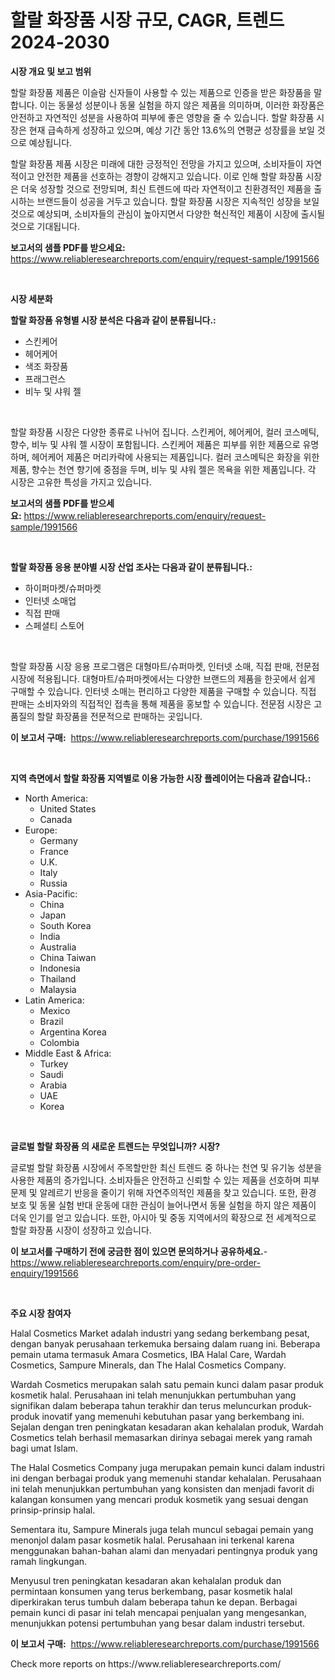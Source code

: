 <p><h1>할랄 화장품 시장 규모, CAGR, 트렌드 2024-2030</h1></p><p><strong>시장 개요 및 보고 범위</strong></p>
<p><p>할랄 화장품 제품은 이슬람 신자들이 사용할 수 있는 제품으로 인증을 받은 화장품을 말합니다. 이는 동물성 성분이나 동물 실험을 하지 않은 제품을 의미하며, 이러한 화장품은 안전하고 자연적인 성분을 사용하여 피부에 좋은 영향을 줄 수 있습니다. 할랄 화장품 시장은 현재 급속하게 성장하고 있으며, 예상 기간 동안 13.6%의 연평균 성장률을 보일 것으로 예상됩니다. </p><p>할랄 화장품 제품 시장은 미래에 대한 긍정적인 전망을 가지고 있으며, 소비자들이 자연적이고 안전한 제품을 선호하는 경향이 강해지고 있습니다. 이로 인해 할랄 화장품 시장은 더욱 성장할 것으로 전망되며, 최신 트렌드에 따라 자연적이고 친환경적인 제품을 출시하는 브랜드들이 성공을 거두고 있습니다. 할랄 화장품 시장은 지속적인 성장을 보일 것으로 예상되며, 소비자들의 관심이 높아지면서 다양한 혁신적인 제품이 시장에 출시될 것으로 기대됩니다.</p></p>
<p><strong>보고서의 샘플 PDF를 받으세요:</strong> <a href="https://www.reliableresearchreports.com/enquiry/request-sample/1991566">https://www.reliableresearchreports.com/enquiry/request-sample/1991566</a></p>
<p>&nbsp;</p>
<p><strong>시장 세분화</strong></p>
<p><strong>할랄 화장품 유형별 시장 분석은 다음과 같이 분류됩니다.:</strong></p>
<p><ul><li>스킨케어</li><li>헤어케어</li><li>색조 화장품</li><li>프래그런스</li><li>비누 및 샤워 젤</li></ul></p>
<p>&nbsp;</p>
<p><p>할랄 화장품 시장은 다양한 종류로 나뉘어 집니다. 스킨케어, 헤어케어, 컬러 코스메틱, 향수, 비누 및 샤워 젤 시장이 포함됩니다. 스킨케어 제품은 피부를 위한 제품으로 유명하며, 헤어케어 제품은 머리카락에 사용되는 제품입니다. 컬러 코스메틱은 화장을 위한 제품, 향수는 천연 향기에 중점을 두며, 비누 및 샤워 젤은 목욕을 위한 제품입니다. 각 시장은 고유한 특성을 가지고 있습니다.</p></p>
<p><strong>보고서의 샘플 PDF를 받으세요:</strong>&nbsp;<a href="https://www.reliableresearchreports.com/enquiry/request-sample/1991566">https://www.reliableresearchreports.com/enquiry/request-sample/1991566</a></p>
<p>&nbsp;</p>
<p><strong> 할랄 화장품 응용 분야별 시장 산업 조사는 다음과 같이 분류됩니다.:</strong></p>
<p><ul><li>하이퍼마켓/슈퍼마켓</li><li>인터넷 소매업</li><li>직접 판매</li><li>스페셜티 스토어</li></ul></p>
<p>&nbsp;</p>
<p><p>할랄 화장품 시장 응용 프로그램은 대형마트/슈퍼마켓, 인터넷 소매, 직접 판매, 전문점 시장에 적용됩니다. 대형마트/슈퍼마켓에서는 다양한 브랜드의 제품을 한곳에서 쉽게 구매할 수 있습니다. 인터넷 소매는 편리하고 다양한 제품을 구매할 수 있습니다. 직접 판매는 소비자와의 직접적인 접촉을 통해 제품을 홍보할 수 있습니다. 전문점 시장은 고품질의 할랄 화장품을 전문적으로 판매하는 곳입니다.</p></p>
<p><strong>이 보고서 구매:</strong>&nbsp; <a href="https://www.reliableresearchreports.com/purchase/1991566">https://www.reliableresearchreports.com/purchase/1991566</a></p>
<p>&nbsp;</p>
<p><strong>지역 측면에서 할랄 화장품 지역별로 이용 가능한 시장 플레이어는 다음과 같습니다.:</strong></p>
<p><ul>
    <li>
        North America:
        <ul>
            <li>United States</li>
            <li>Canada</li>
        </ul>
    </li>
    <li>
        Europe:
        <ul>
            <li>Germany</li>
            <li>France</li>
            <li>U.K.</li>
            <li>Italy</li>
            <li>Russia</li>
        </ul>
    </li>
    <li>
        Asia-Pacific:
        <ul>
            <li>China</li>
            <li>Japan</li>
            <li>South Korea</li>
            <li>India</li>
            <li>Australia</li>
            <li>China Taiwan</li>
            <li>Indonesia</li>
            <li>Thailand</li>
            <li>Malaysia</li>
        </ul>
    </li>
    <li>
        Latin America:
        <ul>
            <li>Mexico</li>
            <li>Brazil</li>
            <li>Argentina Korea</li>
            <li>Colombia</li>
        </ul>
    </li>
    <li>
        Middle East & Africa:
        <ul>
            <li>Turkey</li>
            <li>Saudi</li>
            <li>Arabia</li>
            <li>UAE</li>
            <li>Korea</li>
        </ul>
    </li>
    </ul></p>
<p>&nbsp;</p>
<p><strong>글로벌 할랄 화장품 의 새로운 트렌드는 무엇입니까? 시장?</strong></p>
<p><p>글로벌 할랄 화장품 시장에서 주목할만한 최신 트렌드 중 하나는 천연 및 유기농 성분을 사용한 제품의 증가입니다. 소비자들은 안전하고 신뢰할 수 있는 제품을 선호하며 피부 문제 및 알레르기 반응을 줄이기 위해 자연주의적인 제품을 찾고 있습니다. 또한, 환경 보호 및 동물 실험 반대 운동에 대한 관심이 늘어나면서 동물 실험을 하지 않은 제품이 더욱 인기를 얻고 있습니다. 또한, 아시아 및 중동 지역에서의 확장으로 전 세계적으로 할랄 화장품 시장이 성장하고 있습니다.</p></p>
<p><strong>이 보고서를 구매하기 전에 궁금한 점이 있으면 문의하거나 공유하세요.</strong>- <a href="https://www.reliableresearchreports.com/enquiry/pre-order-enquiry/1991566">https://www.reliableresearchreports.com/enquiry/pre-order-enquiry/1991566</a></p>
<p>&nbsp;</p>
<p><strong>주요 시장 참여자</strong></p>
<p><p>Halal Cosmetics Market adalah industri yang sedang berkembang pesat, dengan banyak perusahaan terkemuka bersaing dalam ruang ini. Beberapa pemain utama termasuk Amara Cosmetics, IBA Halal Care, Wardah Cosmetics, Sampure Minerals, dan The Halal Cosmetics Company.</p><p>Wardah Cosmetics merupakan salah satu pemain kunci dalam pasar produk kosmetik halal. Perusahaan ini telah menunjukkan pertumbuhan yang signifikan dalam beberapa tahun terakhir dan terus meluncurkan produk-produk inovatif yang memenuhi kebutuhan pasar yang berkembang ini. Sejalan dengan tren peningkatan kesadaran akan kehalalan produk, Wardah Cosmetics telah berhasil memasarkan dirinya sebagai merek yang ramah bagi umat Islam.</p><p>The Halal Cosmetics Company juga merupakan pemain kunci dalam industri ini dengan berbagai produk yang memenuhi standar kehalalan. Perusahaan ini telah menunjukkan pertumbuhan yang konsisten dan menjadi favorit di kalangan konsumen yang mencari produk kosmetik yang sesuai dengan prinsip-prinsip halal.</p><p>Sementara itu, Sampure Minerals juga telah muncul sebagai pemain yang menonjol dalam pasar kosmetik halal. Perusahaan ini terkenal karena menggunakan bahan-bahan alami dan menyadari pentingnya produk yang ramah lingkungan.</p><p>Menyusul tren peningkatan kesadaran akan kehalalan produk dan permintaan konsumen yang terus berkembang, pasar kosmetik halal diperkirakan terus tumbuh dalam beberapa tahun ke depan. Berbagai pemain kunci di pasar ini telah mencapai penjualan yang mengesankan, menunjukkan potensi pertumbuhan yang besar dalam industri tersebut.</p></p>
<p><strong>이 보고서 구매:</strong>&nbsp;&nbsp;<a href="https://www.reliableresearchreports.com/purchase/1991566">https://www.reliableresearchreports.com/purchase/1991566</a></p>
<p>Check more reports on https://www.reliableresearchreports.com/</p>
